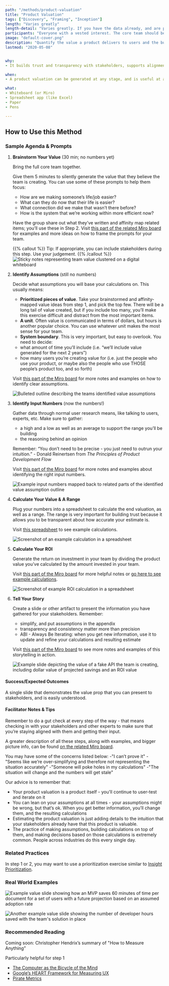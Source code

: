 ```yaml
---
path: "/methods/product-valuation"
title: "Product Valuation"
tags: ["Discovery", "Framing", "Inception"]
length: "Varies greatly"
length-detail: "Varies greatly. If you have the data already, and are producing a fairly high level estimate, this could take a half day. If you have a complex product, need to gather a lot of data, and are producing a detailed estimate, it could take weeks."
participants: "Everyone with a vested interest. The core team should be involved in initial brainstorming (step 1) and direct stakeholder should be brought along as estimates shape up (steps 2-5)."
image: "default-cover.png"
description: "Quantify the value a product delivers to users and the business to support your stakeholder’s assessment of their investment in the product"
lastmod: "2020-05-08"


why:
- It builds trust and transparency with stakeholders, supports alignment on product decisions, and creates visibility into the importance of the team’s work.

when:
- A product valuation can be generated at any stage, and is useful at any stage. It is most important to do any time that there is not an abundance of clarity into the value that the team is creating, and stakeholders need a better understanding to inform staffing or product decisions.

what:
- Whiteboard (or Miro)
- Spreadsheet app (like Excel)
- Paper
- Pens

---
```

## How to Use this Method
### Sample Agenda & Prompts
1. **Brainstorm Your Value** (30 min; no numbers yet)
        
   Bring the full core team together.

   Give them 5 minutes to silently generate the value that they believe the team is creating. You can use some of these prompts to help them focus:

   - How are we making someone’s life/job easier?
   - What can they do now that their life is easier?
   - What connection did we make that wasn’t there before?
   - How is the system that we’re working within more efficient now?

   Have the group share out what they’ve written and affinity map related items; you’ll use these in Step 2. Visit <a href="https://miro.com/app/board/o9J_kvKjPQo=/?moveToWidget=3074457347260846829&cot=13" target="_blank">this part of the related Miro board</a> for examples and more ideas on how to frame the prompts for your team.

   {{% callout %}}
   Tip: If appropriate, you can include stakeholders during this step. Use your judgement.
   {{% /callout %}}
![Sticky notes representing team value clustered on a digital whiteboard](/images/practices/product-valuation/step-1.png)

1. **Identify Assumptions** (still no numbers)

   Decide what assumptions you will base your calculations on. This usually means:
   - **Prioritized pieces of value**. Take your brainstormed and affinity-mapped value ideas from step 1, and pick the top few. There will be a long tail of value created, but if you include too many, you’ll make this exercise difficult and distract from the most important items.
   - **A unit**. Often value is communicated in terms of dollars, but hours is another popular choice. You can use whatever unit makes the most sense for your team.
   - **System boundary**. This is very important, but easy to overlook. You need to decide:
   - what amount of time you’ll include (i.e. “we’ll include value generated for the next 2 years”)
   - how many users you’re creating value for (i.e. just the people who use your product, or maybe also the people who use THOSE people’s product too, and so forth)

   Visit <a href="https://miro.com/app/board/o9J_kvKjPQo=/?moveToWidget=3074457347260846986&cot=13" target="_blank">this part of the Miro board</a> for more notes and examples on how to identify clear assumptions.

   ![Bulleted outline describing the teams identified value assumptions](/images/practices/product-valuation/step-2.png)

1. **Identify Input Numbers** (now the numbers!)

   Gather data through normal user research means, like  talking to users, experts, etc. Make sure to gather:
   - a high and a low as well as an average to support the range you’ll be building
   - the reasoning behind an opinion

   Remember: “You don’t need to be precise - you just need to outrun your intuition.” - Donald Reinertsen from *The Principles of Product Development Flow*

   Visit <a href="https://miro.com/app/board/o9J_kvKjPQo=/?moveToWidget=3074457347260847315&cot=13" target="_blank">this part of the Miro board</a> for more notes and examples about identifying the right input numbers.

   ![Example input numbers mapped back to related parts of the identified value assumption outline](/images/practices/product-valuation/step-3.png)

1. **Calculate Your Value & A Range**

   Plug your numbers into a spreadsheet to calculate the end valuation, as well as a range. The range is very important for building trust because it allows you to be transparent about how accurate your estimate is.

   Visit <a href="https://docs.google.com/spreadsheets/d/1GX3pCBlVHck1XytiLz5ItCn4nGmZg3UkMMqJtlnq7PE/edit#gid=1251939525" target="_blank">this spreadsheet</a> to see example calculations.

   ![Screenshot of an example calculation in a spreadsheet](/images/practices/product-valuation/step-4.png)

1. **Calculate Your ROI**

   Generate the return on investment in your team by dividing the product value you’ve calculated by the amount invested in your team.

   Visit <a href="https://miro.com/app/board/o9J_kvKjPQo=/?moveToWidget=3074457347260874876&cot=13" target="_blank">this part of the Miro board</a> for more helpful notes or <a href="https://docs.google.com/spreadsheets/d/1GX3pCBlVHck1XytiLz5ItCn4nGmZg3UkMMqJtlnq7PE/edit#gid=1251939525" target="_blank">go here to see example calculations</a>.

   ![Screenshot of example ROI calculation in a spreadsheet](/images/practices/product-valuation/step-5.png)

1. **Tell Your Story**

   Create a slide or other artifact to present the information you have gathered for your stakeholders. Remember:
   - simplify, and put assumptions in the appendix
   - transparency and consistency matter more than precision
   - ABI - Always Be Iterating: when you get new information,  use it to update and refine your calculations and resulting estimate

   Visit <a href="https://miro.com/app/board/o9J_kvKjPQo=/?moveToWidget=3074457347260874951&cot=13" target="_blank">this part of the Miro board</a> to see more notes and examples of this storytelling in action.

   ![Example slide depicting the value of a fake API the team is creating, including dollar value of projected savings and an ROI value](/images/practices/product-valuation/step-6.png)

#### Success/Expected Outcomes
A single slide that demonstrates the value prop that you can present to stakeholders, and is easily understood.

#### Facilitator Notes & Tips

Remember to do a gut check at every step of the way - that means checking in with your stakeholders and other experts to make sure that you’re staying aligned with them and getting their input.

A greater description of all these steps, along with examples, and bigger picture info, can be found <a href="https://miro.com/app/board/o9J_kvKjPQo=/" target="_blank">on the related Miro board</a>.

You may have some of the concerns listed below:
-"I can’t prove it"
-"Seems like we’re over-simplifying and therefore not representing the situation accurately"
-"Someone will poke holes in my calculations"
-"The situation will change and the numbers will get stale"

Our advice is to remember that:
- Your product valuation is a product itself - you’ll continue to user-test and iterate on it
- You can lean on your assumptions at all times - your assumptions might be wrong, but that’s ok. When you get better information, you’ll change them, and the resulting calculations
- Estimating the product valuation is just adding details to the intuition that your stakeholders already have that this product is valuable.
- The practice of making assumptions, building calculations on top of them, and making decisions based on those calculations is extremely common. People across industries do this every single day.

### Related Practices

In step 1 or 2, you may want to use a prioritization exercise similar to [Insight Prioritization](/practices/insight-prioritization).

### Real World Examples

![Example value slide showing how an MVP saves 60 minutes of time per document for a set of users with a future projection based on an assumed adoption rate](/images/practices/product-valuation/example-1.png)

![Another example value slide showing the number of developer hours saved with the team's solution in place](/images/practices/product-valuation/example-2.png)

### Recommended Reading

Coming soon: Christopher Hendrix’s summary of "How to Measure Anything”

Particularly helpful for step 1
- <a href="https://www.brainpickings.org/2011/12/21/steve-jobs-bicycle-for-the-mind-1990/" target="_blank">The Computer as the Bicycle of the Mind</a>
- <a href="https://www.interaction-design.org/literature/article/google-s-heart-framework-for-measuring-ux" target="_blank">Google’s HEART Framework for Measuring UX</a>
- <a href="https://medium.com/@ms.mbalke/aarrr-framework-metrics-that-let-your-startup-sound-like-a-pirate-ship-e91d4082994b" target="_blank">Pirate Metrics</a>


